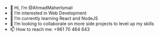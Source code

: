 - 👋 Hi, I’m @AhmadMaherIsmail
- 👀 I’m interested in Web Development
- 🌱 I’m currently learning React and NodeJS
- 💞️ I’m looking to collaborate on more side projects to level up my skills
- 📫 How to reach me: +961 70 464 643

<!---
AhmadMaherIsmail/AhmadMaherIsmail is a ✨ special ✨ repository because its `README.md` (this file) appears on your GitHub profile.
You can click the Preview link to take a look at your changes.
--->
